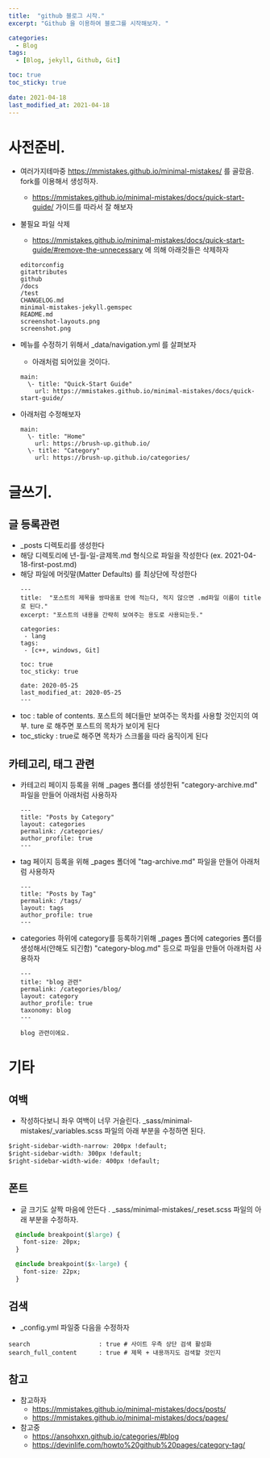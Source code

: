 ```yaml
---
title:  "github 블로그 시작."
excerpt: "Github 을 이용하여 블로그를 시작해보자. "

categories:
  - Blog
tags:
  - [Blog, jekyll, Github, Git]

toc: true
toc_sticky: true
 
date: 2021-04-18
last_modified_at: 2021-04-18
---
```



# 사전준비.
* 여러가지테마중 https://mmistakes.github.io/minimal-mistakes/ 를 골랐음. fork를 이용해서 생성하자.
  * https://mmistakes.github.io/minimal-mistakes/docs/quick-start-guide/ 가이드를 따라서 잘 해보자

* 불필요 파일 삭제
  * https://mmistakes.github.io/minimal-mistakes/docs/quick-start-guide/#remove-the-unnecessary 에 의해 아래것들은 삭제하자
  ```
  editorconfig
  gitattributes
  github
  /docs
  /test
  CHANGELOG.md
  minimal-mistakes-jekyll.gemspec
  README.md
  screenshot-layouts.png
  screenshot.png
  ```
* 메뉴를 수정하기 위해서 _data/navigation.yml 를 살펴보자
  * 아래처럼 되어있을 것이다.   
  ```
  main:   
    \- title: "Quick-Start Guide"   
      url: https://mmistakes.github.io/minimal-mistakes/docs/quick-start-guide/    
  ```

* 아래처럼 수정해보자   
  ```   
  main:
    \- title: "Home"
      url: https://brush-up.github.io/
    \- title: "Category"
      url: https://brush-up.github.io/categories/   
  ```   
  
# 글쓰기.
## 글 등록관련
* _posts 디렉토리를 생성한다
* 해당 디렉토리에 년-월-일-글제목.md 형식으로 파일을 작성한다 (ex. 2021-04-18-first-post.md)
* 해당 파일에 머릿말(Matter Defaults) 를 최상단에 작성한다
  ```
  ---
  title:  "포스트의 제목을 쌍따옴표 안에 적는다, 적지 않으면 .md파일 이름이 title로 된다."
  excerpt: "포스트의 내용을 간략히 보여주는 용도로 사용되는듯."

  categories:
   - lang
  tags:
   - [c++, windows, Git]

  toc: true
  toc_sticky: true

  date: 2020-05-25
  last_modified_at: 2020-05-25
  ---
  ```
 * toc : table of contents. 포스트의 헤더들만 보여주는 목차를 사용할 것인지의 여부. ture 로 해주면 포스트의 목차가 보이게 된다
 * toc_sticky : true로 해주면 목차가 스크롤을 따라 움직이게 된다

## 카테고리, 태그 관련
* 카테고리 페이지 등록을 위해 _pages 폴더를 생성한뒤 "category-archive.md" 파일을 만들어 아래처럼 사용하자
  ```
  ---
  title: "Posts by Category"
  layout: categories
  permalink: /categories/
  author_profile: true
  ---
  ```
* tag 페이지 등록을 위해 _pages 폴더에 "tag-archive.md" 파일을 만들어 아래처럼 사용하자
  ```
  ---
  title: "Posts by Tag"
  permalink: /tags/
  layout: tags
  author_profile: true
  ---
  ```
* categories 하위에 category를 등록하기위해 _pages 폴더에 categories 폴더를 생성해서(안해도 되긴함) "category-blog.md" 등으로 파일을 만들어 아래처럼 사용하자
  ```
  ---
  title: "blog 관련"
  permalink: /categories/blog/
  layout: category
  author_profile: true
  taxonomy: blog
  ---

  blog 관련이에요.
  ```


# 기타
## 여백
* 작성하다보니 좌우 여백이 너무 거슬린다. _sass/minimal-mistakes/_variables.scss 파일의 아래 부분을 수정하면 된다.
```css
$right-sidebar-width-narrow: 200px !default;
$right-sidebar-width: 300px !default;
$right-sidebar-width-wide: 400px !default;
```
## 폰트
* 글 크기도 살짝 마음에 안든다 . _sass/minimal-mistakes/_reset.scss 파일의 아래 부분을 수정하자.
```css
  @include breakpoint($large) {
    font-size: 20px;
  }

  @include breakpoint($x-large) {
    font-size: 22px;
  }
```
## 검색
* _config.yml 파일중 다음을 수정하자
```
search                   : true # 사이트 우측 상단 검색 활성화
search_full_content      : true # 제목 + 내용까지도 검색할 것인지
```

## 참고
* 참고하자 
  * https://mmistakes.github.io/minimal-mistakes/docs/posts/
  * https://mmistakes.github.io/minimal-mistakes/docs/pages/
* 참고중
  * https://ansohxxn.github.io/categories/#blog
  * https://devinlife.com/howto%20github%20pages/category-tag/
